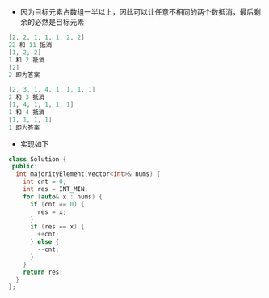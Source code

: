 * 因为目标元素占数组一半以上，因此可以让任意不相同的两个数抵消，最后剩余的必然是目标元素

```cpp
[2, 2, 1, 1, 1, 2, 2]
22 和 11 抵消
[1, 2, 2]
1 和 2 抵消
[2]
2 即为答案

[2, 3, 1, 4, 1, 1, 1, 1]
2 和 3 抵消
[1, 4, 1, 1, 1, 1]
1 和 4 抵消
[1, 1, 1, 1]
1 即为答案
```

* 实现如下

```cpp
class Solution {
 public:
  int majorityElement(vector<int>& nums) {
    int cnt = 0;
    int res = INT_MIN;
    for (auto& x : nums) {
      if (cnt == 0) {
        res = x;
      }
      if (res == x) {
        ++cnt;
      } else {
        --cnt;
      }
    }
    return res;
  }
};
```
